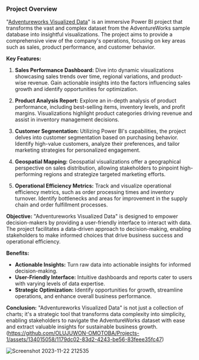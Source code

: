 ### Project Overview
"[Adventureworks Visualized Data](https://github.com/OLUJUWON-OMOTOBA/Projects-Description/blob/main/Adventureworks%20Visualized%20Data.pbix)" is an immersive Power BI project that transforms the vast and complex dataset from the AdventureWorks sample database into insightful visualizations. The project aims to provide a comprehensive view of the company's operations, focusing on key areas such as sales, product performance, and customer behavior.

**Key Features:**

1. **Sales Performance Dashboard:**
   Dive into dynamic visualizations showcasing sales trends over time, regional variations, and product-wise revenue. Gain actionable insights into the factors influencing sales growth and identify opportunities for optimization.

2. **Product Analysis Report:**
   Explore an in-depth analysis of product performance, including best-selling items, inventory levels, and profit margins. Visualizations highlight product categories driving revenue and assist in inventory management decisions.

3. **Customer Segmentation:**
   Utilizing Power BI's capabilities, the project delves into customer segmentation based on purchasing behavior. Identify high-value customers, analyze their preferences, and tailor marketing strategies for personalized engagement.

4. **Geospatial Mapping:**
   Geospatial visualizations offer a geographical perspective on sales distribution, allowing stakeholders to pinpoint high-performing regions and strategize targeted marketing efforts.

5. **Operational Efficiency Metrics:**
   Track and visualize operational efficiency metrics, such as order processing times and inventory turnover. Identify bottlenecks and areas for improvement in the supply chain and order fulfillment processes.

**Objective:**
"Adventureworks Visualized Data" is designed to empower decision-makers by providing a user-friendly interface to interact with data. The project facilitates a data-driven approach to decision-making, enabling stakeholders to make informed choices that drive business success and operational efficiency.

**Benefits:**
- **Actionable Insights:** Turn raw data into actionable insights for informed decision-making.
- **User-Friendly Interface:** Intuitive dashboards and reports cater to users with varying levels of data expertise.
- **Strategic Optimization:** Identify opportunities for growth, streamline operations, and enhance overall business performance.

**Conclusion:**
"Adventureworks Visualized Data" is not just a collection of charts; it's a strategic tool that transforms data complexity into simplicity, enabling stakeholders to navigate the AdventureWorks dataset with ease and extract valuable insights for sustainable business growth.
(https://github.com/OLUJUWON-OMOTOBA/Projects-1/assets/134015058/1179dc02-83d2-4243-be56-83feee35fc47)

![Screenshot 2023-11-22 212535](https://github.com/OLUJUWON-OMOTOBA/Projects-1/assets/134015058/dda25bc7-4198-41db-81dd-887e99f4c41d)
